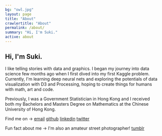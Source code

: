```yaml
---
bg: "owl.jpg"
layout: page
title: "About"
crawlertitle: "About"
permalink: /about/
summary: "Hi, I'm Suki."
active: about
---
```


## Hi, I'm Suki.

I like telling stories with data and graphics.  I began my journey into data science few months ago when I first dived into  my first Kaggle problem.  Currently, I'm learning deep neural nets and exploring the potentials of data visualization with D3 and Processing, hoping to create things for humans with math, art and code. 

Previously, I was a Government Statistician in Hong Kong and I received both my Bachelors and Masters Degree on Mathematics at the Chinese University of Hong Kong.

Find me on ->
[email](lausuiki@gmail.com)
[github](https://github.com/sukilau)
[linkedin](https://www.linkedin.com/in/sukilau/)
[twitter](https://twitter.com/lskhere)


Fun fact about me ->
I'm also an amateur street photographer! 
[tumblr](http://lskhere.tumblr.com/)
